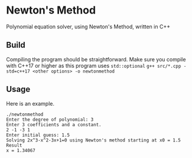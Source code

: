 # Newton's Method

Polynomial equation solver, using Newton's Method, written in C++

## Build

Compiling the program should be straightforward. Make sure you compile with C++17 or higher as this program uses `std::optional`
`g++ src/*.cpp -std=c++17 <other options> -o newtonmethod`

## Usage

Here is an example.

```
./newtonmethod
Enter the degree of polynomial: 3
Enter 3 coefficients and a constant.
2 -1 -3 1
Enter initial guess: 1.5
Solving 2x^3-x^2-3x+1=0 using Newton's method starting at x0 = 1.5
Result
x = 1.34067
```
